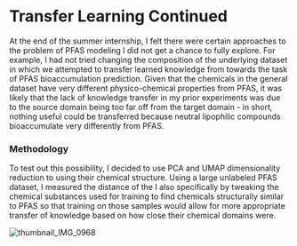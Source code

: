 # Transfer Learning Continued

At the end of the summer internship, I felt there were certain approaches to the problem of PFAS modeling I did not get a chance to fully explore. For example, I had not tried changing the composition of the underlying dataset in which we attempted to transfer learned knowledge from towards the task of PFAS bioaccumulation prediction. Given that the chemicals in the general dataset have very different physico-chemical properties from PFAS, it was likely that the lack of knowledge transfer in my prior experiments was due to the source domain being too far off from the target domain - in short, nothing useful could be transferred because neutral lipophilic compounds bioaccumulate very differently from PFAS. 

### Methodology

To test out this possibility, I decided to use PCA and UMAP dimensionality reduction to using their chemical structure. Using a large unlabeled PFAS dataset, I measured the distance of the I also specifically by tweaking the chemical substances used for training to find chemicals structurally similar to PFAS so that training on those samples would allow for more appropriate transfer of knowledge based on how close their chemical domains were.

![thumbnail_IMG_0968](https://github.com/davdma/TransferLearningModularized/assets/42689743/6de9ea91-eb48-4ec2-9750-de216e0c2cb6)
